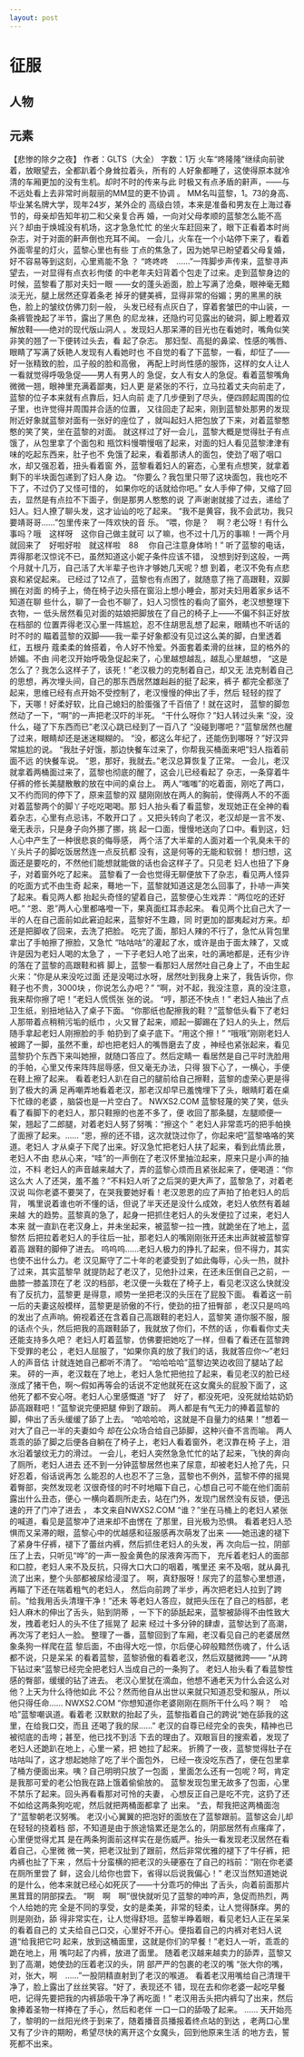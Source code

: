 ```yaml
---
layout: post
---
```



# 征服

## 人物

## 元素

【悲惨的除夕之夜】
作者：GLTS（大全）
字数：1万
火车“咚隆隆”继续向前驶着，放眼望去，全都趴着个身耸拉着头，所有的 人好象都睡了，这使得原本就冷清的车厢更加的没有生机。却时不时的传来与此 时极又有点矛盾的鼾声，——与不远处看上去非常时尚靓丽的MM显的更不协调 。
MM名叫蓝黎，1。73的身高、毕业某名牌大学，现年24岁，某外企的 高级白领，本来是准备和男友在上海过春节的，母亲却告知年初二和父亲复合再 婚，一向对父母孝顺的蓝黎怎么能不高兴？却由于焕城没有机场，这才急急忙忙 的坐火车赶回来了，眼下正看着本时尚杂志，对于对面的鼾声倒也充耳不闻。
一会儿，火车在一个小站停下来了，看着外面零星的灯火，蓝黎心里也有些 丁点的焦急了，因为她早已盼望着父母复婚，好不容易等到这刻，心里焉能不急 ？
“咚咚咚　……”一阵脚步声传来，蓝黎寻声望去，一对显得有点衣衫佝偻 的中老年夫妇背着个包走了过来。走到蓝黎身边的时候，蓝黎看了那对夫妇一眼 ——女的蓬头逅面，脸上写满了沧桑，眼神毫无黯淡无光，腿上居然还穿着条老 掉牙的健美裤，显得非常的俗媚；男的黑黑的肤色，脸上的皱纹仿佛刀刻一般， 头发已经有点灰白了，穿着套皱巴的中山装，一条裤管挽起了半节，露出了黑色 的尼龙袜，还隐约可见露出的破洞，脚上瞪着双解放鞋——绝对的现代版山洞人 。发现妇人那呆滞的目光也在看她时，嘴角似笑非笑的翘了一下便转过头去，看 起了杂志。
那妇型、高挺的鼻梁、性感的嘴唇、眼睛了写满了妖艳人发现有人看她时也 不自觉的看了下蓝黎，一看，却怔了——好一张精致的脸，瓜子般的脸和高傲， 再配上时尚性感的服饰，这样的女人让人一看就觉得呼吸急促——男人有男人的 急促，女人有女人的急促。看着蓝黎嘴角微微一翘，眼神里充满着鄙夷，妇人更 是紧张的不行，立马拉着丈夫向前走了，蓝黎的位子本来就有点靠后，妇人向前 走了几步便到了尽头，便四顾起周围的位子里，也许觉得并周围并合适的位置， 又往回走了起来，刚到蓝黎处那男的发现附近好象就蓝黎对面有一张好的座位了 ，就叫起妇人把包放了下来，对着蓝黎憨憨的笑了笑，坐在蓝黎的对面。
就这样过了好一会儿，蓝黎大概是觉得肚子有点饿了，从包里拿了个面包和 瓶饮料慢嚼慢咽了起来，对面的妇人看见蓝黎津津有味的吃起东西来，肚子也不 免饿了起来，看着那诱人的面包，使劲了咽了咽口水，却又强忍着，扭头看着窗 外，蓝黎看着妇人的窘态，心里有点想笑，就拿着剩下的半块面包递到了妇人身 边。
“你要么？我包里只带了这块面包，我也吃不下了，不过仍了又怪可惜的， 如果你吃的话就给你吧。”
女人手伸了伸，又缩了回去，显然是有点拉不下面子，倒是那男人憨憨的说 了声谢谢就接了过去，递给了妇人。妇人撩了聊头发，这才讪讪的吃了起来。
“我不是黄容，我不会武功，我只要靖哥哥……”包里传来了一阵欢快的音 乐。
“喂，你是？　啊？老公呀！有什么事吗？哦　这样呀　这你自己做主就可 以了嘛，也不过十几万的事嘛！一两个月就回来了　好啦好啦　就这样啦　88 　你自己注意身体哟！”
听了蓝黎的电话，弄得那老汉惊诧不已，虽然知道这小妮子条件应该不错， 没想到好到这般，一两个月就十几万，自己活了大半辈子也许才够她几天呢？想 到着，老汉不免有点悲哀和紧促起来。
已经过了12点了，蓝黎也有点困了，就随意了拖了高跟鞋，双脚搁在对面 的椅子上，倚在椅子边头搭在窗沿上想小睡会，那对夫妇用着家乡话不知道在聊 些什么，聊了一会也不聊了，妇人习惯性的看向了窗外，老汉想整理下衣物，一 低头居然看见对面的姑娘把脚放在了自己的椅子上——不偏不斜正好放在档部的 位置弄得老汉心里一阵尴尬，忍不住胡思乱想了起来，眼睛也不听话的时不时的 瞄着蓝黎的双脚——我一辈子好象都没有见过这么美的脚，白里透着红，五根丹 蔻柔柔的耸搭着，令人好不怜爱。外面套着柔滑的丝袜，显的格外的娇媚。不由 间老汉开始呼吸急促起来了，心里越想越乱，越乱心里越想，
“这是怎么了？我怎么这样子了，该死！”老汉极力的克制着自己，却又无 法克制着自己的思想，再次埋头间，自己的那东西居然雄赳赳的挺了起来，裤子 都完全都涨了起来，思维已经有点开始不受控制了，老汉慢慢的伸出了手，然后 轻轻的捏了下，天哪！好柔好软，比自己媳妇的脸蛋强了千百倍了！就在这时， 蓝黎的脚忽然动了一下，“啊”的一声把老汉吓的半死。
“干什么呀你？”妇人转过头来
“没，没什么，碰了下东西而已”老汉心跳已经到了一百八了
“没碰到哪吧？”蓝黎居然也醒了过来，眼睛却还是迷迷糊糊的。
“没，都这么年纪了，还能伤到哪呀？”好汉异常尴尬的说。
“我肚子好饿，那边快餐车过来了，你帮我买桶面来吧”妇人指着前面不远 的快餐车说。
“恩，那好，我就去。”老汉总算恢复了正常。
一会儿，老汉就拿着两桶面过来了，蓝黎也彻底的醒了，这会儿已经看起了 杂志，一条穿着牛仔裤的修长美腿散散的放在中间的桌台上。
两人“嗤嗤”的吃着面，刚吃了两口，又不约而同的停下了，原来蓝黎的双 腿刚刚放在两人的胸前，使得两人不的不面对着蓝黎两个的脚丫子吃吃喝喝。那 妇人抬头看了看蓝黎，发现她正在全神的看着杂志，心里有点忌讳，不敢开口了 。又把头转向了老汉，老汉却是一言不发、毫无表示，只是身子向外挪了挪，挑 起一口面，慢慢地送向了口中。看到这，妇人心中产生了一种很悲哀的侮辱感， 两个活了大半辈的人面对着一个乳臭未干的丫头片子的脚吃饭居然连一点反抗都 没有，这是何等的无能和软弱！
想归想，这面还是要吃的，不然他们能想就能做的话也会这样子了。只见老 妇人也扭了下身子，对着窗外吃了起来。
蓝黎看了一会也觉得无聊便放下了杂志，看见两人怪异的吃面方式不由生奇 起来，蓦地一下，蓝黎就知道这是怎么回事了，扑哧一声笑了起来。看见两人都 抬起头奇怪的望着自己，蓝黎便心生戏弄：“两位吃的还好吧。”
“恩、恩”两人心里都咯噔一下，果真面红耳赤起来。
看见两个比自己大了一半的人在自己面前如此窘迫起来，蓝黎好不生趣，同 时更加的鄙夷起对方来。却还是把脚收了回来，去洗了把脸。
吃完了面，那妇人辣的不行了，急忙从背包里拿出了手帕擦了擦脸，又急忙 “咕咕咕”的灌起了水，或许是由于面太辣了，又或许是因为老妇人喝的太急了 ，一下子老妇人呛了出来，吐的满地都是，还有少许的落在了蓝黎的高跟鞋和裤 脚上，蓝黎一看那妇人居然吐自己身上了，不由生起火来：“你是从来没吃过面 还是没喝过水呀，居然吐到我身上来了，我告诉你，你鞋子也不贵，3000块 ，你说怎么办吧？”
“啊，对不起，我没注意，真的没注意，我来帮你擦了吧！”老妇人慌慌张 张的说。
“哼，那还不快点！”
老妇人抽出了点卫生纸，别扭地钻入了桌子下面。
“你那纸也配擦我的鞋？”蓝黎低头看下了老妇人那带着点稍稍污垢的纸巾 ，火又冒了起来，顺起一脚踢在了妇人的头上，然后随手拿起老妇人刚擦脸的手 帕扔到了桌子底下。“用这个擦！”
“哦哦”刚刚老妇人被踢了一脚，虽然不重，却也把老妇人的嘴唇磨去了皮 ，神经也紧张起来，看见蓝黎扔个东西下来叫她擦，就随口答应了。然后定睛一 看居然是自己平时洗脸用的手帕，心里又传来阵阵屈辱感，但又毫无办法，只得 狠下心了，一横心，手便在鞋上擦了起来。
看着老妇人趴在自己的腿前给自己擦鞋，蓝黎的虚荣心更是得到了极大的满 足再嘲弄地看着老汉，那老汉却早已羞愧埋下了头，眼睛盯着在桌下忙碌的老婆 ，脑袋也是一片空白了。 NWXS2.COM
蓝黎轻蔑的笑了笑，低头看了看脚下的老妇人，那只鞋擦的也差不多了，便 收回了那条腿，左腿顺便一架，翘起了二郎腿，对着老妇人努了努嘴：“擦这个 ”
老妇人非常乖巧的把手帕换了面擦了起来。……
“恩，擦的还不错，这次就饶过你了，你起来吧”蓝黎咯咯的笑道。老妇人 才从桌子下爬了出来。好汉急忙把老妇人扶了起来，看到此情此景，老妇人不由 悲从心来，“哇”的一声倒在了老汉怀里抽泣起来，原来只是小声的抽泣，不料 老妇人的声音越来越大了，弄的蓝黎心烦而且紧张起来了，便喝道：“你这么大 人了还哭，羞不羞？”不料妇人听了之后哭的更大声了，蓝黎急了，对着老汉说 叫你老婆不要哭了，在哭我要她好看！老汉恩恩的应了声拍了拍老妇人的后背， 嘴里说着谁也听不懂的话，但说了半天还是没什么成效，老妇人依然有着越来越 大的趋势。蓝黎真的急了，起身一把抓住老妇人的头发便拉了过来，老妇人本来 就一直趴在老汉身上，并未坐起来，被蓝黎一拉一拽，就跪坐在了地上，蓝黎然 后把拉着老妇人的手往后一扯，那老妇人的嘴刚刚张开还未出声就被蓝黎穿着高 跟鞋的脚伸了进去。
呜呜呜……老妇人极力的挣扎了起来，但不得力，其实也使不出什么力。老 汉见厮守了二十年的老婆受到了如此侮辱，心头一热，就扑了过来，其实蓝黎早 就提防起了老汉了，见他扑过来，在还未压倒自己之前，一曲膝一膝盖顶在了老 汉的档部，老汉便一头栽在了椅子上，看见老汉这么快就没有了反抗力，蓝黎更 是得意，顺势一坐把老汉的头压在了屁股下面。
看着这一前一后的夫妻这般模样，蓝黎更是骄傲的不行，使劲的扭了扭臀部 ，老汉只是呜呜的发出了点声响。俯视着还在含着自己高跟鞋的老妇人，蓝黎笑 道你服不服，服的话点个头，然后把我的高跟鞋舔了，我就放了你们，不然的话 ，你看看你丈夫还能支持多久吧？
老妇人盯着蓝黎，仿佛要把她吃了一样，但看了看还在蓝黎跨下受罪的老公 ，老妇人屈服了，“如果你真的放了我们的话，我就答应你～”老妇人的声音估 计就连她自己都听不清了。
“哈哈哈哈”蓝黎边笑边收回了腿站了起来。
砰的一声，老汉栽在了地上，老妇人急忙把他拉了起来，看见老汉的脸已经 涨成了猪干色，啊～假如再等会的话说不定他就死在这女魔头的屁股下面了，这 他死了都不安心呀。老妇人心里感慨道
“好了　好了，都没死吧，没死就给姑奶奶舔高跟鞋吧！”蓝黎说完便把腿 伸到了跟前。
两人都是有气无力的捧着蓝黎的脚，伸出了舌头缓缓了舔了上去。
“哈哈哈哈，这就是不自量力的结果！”想着一对大了自己一半的夫妻如今 却在公众场合给自己舔脚，这种兴奋不言而喻。
两人乖乖的舔了脚之后便各自躺在了椅子上，老妇人看着窗外，老汉靠在椅 子上，泪水沿着皱纹无力的滑过。
一会儿，老妇人突然急急忙忙的站了起来，飞快的奔向了厕所，老妇人进去 还不到一分钟蓝黎居然也来了尿意，却被老妇人抢了先，只好忍着，俗话说再怎 么能忍的人也忍不了三急，蓝黎也不例外，蓝黎不停的摇晃着臀部，突然发现老 汉很奇怪的时不时地瞄下自己，心想自己可不能在他们面前露出什么丑态，便心 一横向着厕所走去，站在门外，发现门居然没有反锁，便迅速的开了门冲了进去 ， 本文来自NWXS2.COM
“谁？”坐在马桶上的老妇人紧张的喊道，看见是蓝黎冲了进来却不由愣在 了那里，目光极为恐惧。
看着老妇人恐惧而又呆滞的眼，蓝黎心中的优越感和征服感再次萌发了出来 ——她迅速的褪下了紧身牛仔裤，褪下了蕾丝内裤，然后抓住老妇人的头发，再 次向后一拉，阴部压了上去，只听见“哗”的一声一股金黄色的尿液奔泻而下， 充斥着老妇人的面部和口腔，老妇人来不及反抗，只得大口大口的咽着，嘴里还 来不及咽，就从鼻孔流了出来，整个头部都被尿给浸湿了。
啊，真舒服呀！尿完了的蓝黎心里想道，再瞄了下还在喘着粗气的老妇人， 然后向前跨了半步，再次把老妇人拉到了跨前。“给我用舌头清理干净！”还未 等老妇人答应，就把头压在了自己的档部，老妇人麻木的伸出了舌头，贴到阴蒂 ，一下下的舔舐起来，蓝黎被舔得不由性致大发，拽着老妇人的头不住了摇晃了 起来
经过十多分钟的肆虐，蓝黎达到了高潮，再次泻了老妇人一脸。
整理了一番，蓝黎回到了车厢，老汉看见自己的老婆居然象条狗一样爬在蓝 黎后面，不由得大吃一惊，尔后便心碎般黯然伤魂了，什么话都不说，只是呆呆 的看着蓝黎，蓝黎骄傲的看着老汉，然后双腿微跨——
“从跨下钻过来”蓝黎已经完全把老妇人当成自己的一条狗了。
老妇人抬头看了看蓝黎性感的臀部，缓缓的钻了进去。
老汉心里犹在滴血，他想不通老天为什么会这么对他？上天为什么待他如此 不公？然而他自从出世以来就只知道忍受和服从，所以他只得任命…… NWXS2.COM
“你想知道你老婆刚刚在厕所干什么吗？啊？　哈哈”蓝黎嘲讽道。看着老 汉默默的抬起了头，蓝黎指着自己的跨说“她在舔我的这里，在给我口交，而且 还喝了我的尿……”
老汉的自尊已经完全的丧失，精神也已被彻底的击垮；甚至，他已找不到活 下去的理由了。双眼盲目的搜索着，发现了老妇人还跪趴在地上，心里一紧，把 她拉了起来。
折腾了一夜，蓝黎觉得肚子在咕咕叫了，这才想起她除了吃了半个面包外， 已经一夜没吃东西了，便在包里拿了桶方便面出来。咦？自己明明只放了一包面 ，里面怎么还有一包呢？呵，肯定是我那可爱的老公怕我在路上饿着偷偷放的。 蓝黎发现包里无故多了包面，心里不禁乐了起来。回头再看看那对可怜的夫妻， 心想反正自己是吃不完，这扔了还不如给这两条狗吃呢，然后就把两桶面都拿了 出来。
“去，帮我把这两桶面泡了”蓝黎朝老汉努嘴。
老汉小心翼翼的把泡好的面放在了蓝黎跟前。蓝黎这会儿却在轻轻的挠着档 部，不知道是由于旅途恼累还是怎么的，阴部居然有点瘙痒了，心里便觉得尤其 是在两条狗面前这样实在是伤威严。抬头一看发现老汉居然在看着自己，心里微 微一笑，把老汉扯到了跟前，然后非常优雅的褪下了牛仔裤，把内裤也扯了下来 ，然后十分蛮横的把老汉的头硬塞在了自己的裆前：“刚在你老婆在厕所里尝了 鲜，这会儿给你也尝下，省得以后说我偏心！”
老汉当然知道她说的是什么，他本来就已经心如死灰了——十分乖巧的伸出 了舌头，向着前面那片黑茸茸的阴部探去。
“啊　啊　啊”很快就听见了蓝黎的呻吟声，急促而热烈，两个人给她的完 全是不同的享受，女的是柔美，非常的轻柔，让人觉得酥痒。男的则是刚劲，舔 得非常实在，让人觉得舒坦。蓝黎半睁着眼，看见老妇人正在呆呆的看着自己的 丈夫给自己口交，心里好不开心。便指着自己的内裤对老妇人说道“给我把它叼 起来，放到这桶面里，这就是你们的早餐！”老妇人一听，乖乖的跪在地上，用 嘴叼起了内裤，放进了面里。
随着老汉越来越卖力的舔弄，蓝黎又到了高潮，她使劲的压着老汉的头，阴 部严严的包裹的老汉的嘴
“张大你的嘴，对，张大，啊　……”一股阴精直射到了老汉的喉道。
看着老汉用嘴给自己清理干净了，脸上露出了丝丝笑容。“好了，表现还不 错，现在去和你老婆一起吃早餐吧，记得先要把我的内裤舔吸干净了再吃面！”
老汉用舌头把内裤勾了出来，然后象捧着圣物一样捧在了手心，然后和老伴 一口一口的舔吸了起来。
……
天开始亮了，黎明的一丝阳光终于到来了，随着播音员播报着终点站的到达 ，老两口心里又有了少许的期盼，希望尽快的离开这个女魔头，回到他原来生活 的地方去，誓死都不出来。
